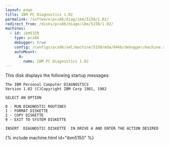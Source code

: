 ```yaml
---
layout: page
title: IBM PC Diagnostics 1.02
permalink: /software/pcx86/diag/ibm/5150/1.02/
redirect_from: /disks/pcx86/diags/ibm/5150/1.02/
machines:
  - id: ibm5150
    type: pcx86
    debugger: true
    config: /configs/pcx86/xml/machine/5150/mda/64kb/debugger/machine.xml
    autoMount:
      A:
        name: IBM PC Diagnostics 1.02
---
```


This disk displays the following startup messages:

    The IBM Personal Computer DIAGNOSTICS                                           
    Version 1.02 (C)Copyright IBM Corp 1981, 1982                                   
                                                                                    
    SELECT AN OPTION                                                                
                                                                                    
    0 - RUN DIAGNOSTIC ROUTINES                                                     
    1 - FORMAT DISKETTE                                                             
    2 - COPY DISKETTE                                                               
    9 - EXIT TO SYSTEM DISKETTE                                                     
                                                                                    
    INSERT  DIAGNOSTIC DISKETTE  IN DRIVE A AND ENTER THE ACTION DESIRED
 
{% include machine.html id="ibm5150" %}
